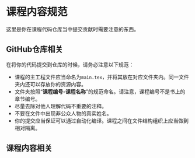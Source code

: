 # 课程内容规范

这里是你在课程代码仓库当中提交贡献时需要注意的东西。

## GitHub仓库相关

在将你的代码提交到仓库的时候，请务必注意以下规范：
* 课程的主工程文件应当命名为`main.tex`，并将其放在对应文件夹内。同一文件夹内还可以存放你的资源内容。
* 文件夹按照“**课程编号-课程名称**”的规范命名。请注意，课程编号不是书上的章节编号。
* 尽量去除对他人理解代码不重要的注释。
* 不要在文件中出现非公众人物的真实姓名。
* 你的提交应当保证可以通过自动化编译。课程之间在文件结构组织上应当做到相对隔离。

## 课程内容相关
